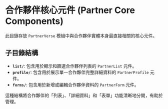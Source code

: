 # 合作夥伴核心元件 (Partner Core Components)

此目錄存放 `PartnerVerse` 模組中與合作夥伴實體本身最直接相關的核心元件。

## 子目錄結構

- **`list/`**: 包含用於顯示和篩選合作夥伴列表的 `PartnerList` 元件。
- **`profile/`**: 包含用於展示單一合作夥伴完整詳細資料的 `PartnerProfile` 元件。
- **`forms/`**: 包含用於新增或編輯合作夥伴資料的 `PartnerForm` 元件。

這種結構將合作夥伴的「列表」、「詳細資料」和「表單」功能清晰地分開，有助於管理。
